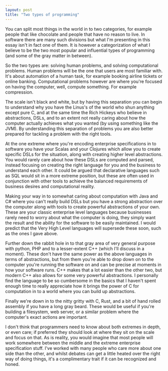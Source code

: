 ```yaml
---
layout: post
title: "Two types of programming"
---
```


You can split most things in the world in to two categories, for example people that like chocolate and people that have no reason to live. In software there are many such divisions but what I'm presenting in this essay isn't in fact one of them. It is however a categorization of what I believe to be the two most popular and influential types of programming (and some of the gray matter in between).

So the two types are: solving human problems, and solving computational problems. Human problems will be the one that users are most familiar with. It's about automation of a human task, for example booking airline tickets or online banking. Computational problems however are where you're focused on having the computer, well, compute something. For example compression.

The scale isn't black and white, but by having this separation you can begin to understand why you have the Linus's of the world who shun anything except pure C, and at the same time the Rich Hickeys who believe in abstractions, DSLs, and to an extent not really caring about how the computer actually achieves what you wanted (by using something like the JVM). By understanding this separation of problems you are also better prepared for tackling a problem with the right tools.

At the one extreme where you're encoding enterprise specifications in to software you have your Scalas and your Clojures which allow you to create specific DSLs for the situation, along with creating higher level abstractions. You would rarely care about how these DSLs are computed and parsed, instead focusing on creating the right language for you and the business to understand each other. It could be argued that declarative languages such as SQL would sit in a more extreme position, but these are often used in conjunction with other tools to achieve the balanced requirements of business desires and computational reality.

Making your way in to somewhat caring about computation with Java and C# where you can't really build DSLs but you have a strong abstraction over the computer along with tools to create powerful abstractions of your own. These are your classic enterprise level languages because businesses rarely need to worry about what the computer is doing, they simply want the result and the ability for the software to be easily maintained. I would predict that the Very High Level languages will supersede these soon, such as the ones I gave above.

Further down the rabbit hole in to that gray area of very general purpose with python, PHP and to a lesser-extent C++ (which I'll discuss in a moment). These don't have the same power as the above languages in terms of abstractions, but from them you're able to drop down on to the computer you're running the software on and can be precise at moments in how your software runs. C++ makes that a lot easier than the other two, but modern C++ also allows for some very powerful abstractions. I personally find the language to be so cumbersome in the basics that I haven't spent enough time to really appreciate how it brings the power of C for computation in to a world where you can build up abstractions.

Finally we're down in to the nitty gritty with C, Rust, and a bit of hand rolled assembly if you have a long gray beard. These would be useful if you're building a filesystem, web server, or a similar problem where the computer's exact actions are important.

I don't think that programmers need to know about both extremes in depth, or even care; if preferred they should look at where they sit on the scale and focus on that. As is reality, you would imagine that most people will work somewhere between the middle and the extreme enterprise specification stuff. I've worked with many people who care more about one side than the other, and whilst debates can get a little heated over the right way of doing things, it's a complimentary trait if it can be recognized and honed.
